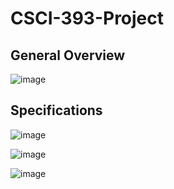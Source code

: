 # CSCI-393-Project

## General Overview
![image](https://user-images.githubusercontent.com/40571613/79048483-5746a500-7beb-11ea-953f-a18415c340c9.png)

## Specifications

![image](https://user-images.githubusercontent.com/40571613/79048525-abea2000-7beb-11ea-80ec-af3732be1f29.png)

![image](https://user-images.githubusercontent.com/40571613/79048527-b73d4b80-7beb-11ea-813d-5cb5327e4068.png)

![image](https://user-images.githubusercontent.com/40571613/79048534-c45a3a80-7beb-11ea-88fd-53066b05a5c9.png)
